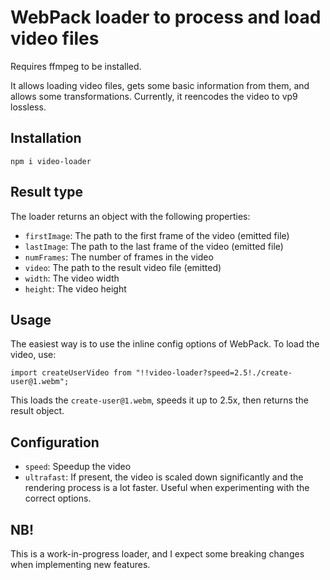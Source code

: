 # WebPack loader to process and load video files

Requires ffmpeg to be installed.

It allows loading video files, gets some basic information from them, and allows some transformations. Currently, it reencodes the video to vp9 lossless.

## Installation

```
npm i video-loader
```

## Result type

The loader returns an object with the following properties:

* ```firstImage```: The path to the first frame of the video (emitted file)
* ```lastImage```: The path to the last frame of the video (emitted file)
* ```numFrames```: The number of frames in the video
* ```video```: The path to the result video file (emitted)
* ```width```: The video width
* ```height```: The video height

## Usage

The easiest way is to use the inline config options of WebPack. To load the video, use:

```
import createUserVideo from "!!video-loader?speed=2.5!./create-user@1.webm";
```

This loads the ```create-user@1.webm```, speeds it up to 2.5x, then returns the result object.

## Configuration

* ```speed```: Speedup the video
* ```ultrafast```: If present, the video is scaled down significantly and the rendering process is a lot faster. Useful when experimenting with the correct options.

## NB!

This is a work-in-progress loader, and I expect some breaking changes when implementing new features.
